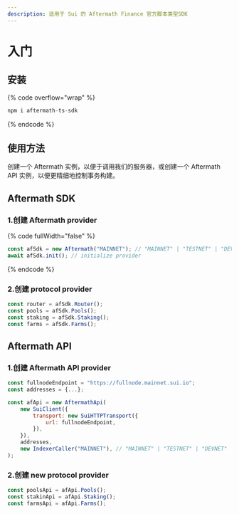 ```yaml
---
description: 适用于 Sui 的 Aftermath Finance 官方脚本类型SDK
---
```


# 入门

## 安装

{% code overflow="wrap" %}
```javascript
npm i aftermath-ts-sdk
```
{% endcode %}

## 使用方法

创建一个 Aftermath 实例，以便于调用我们的服务器，或创建一个 Aftermath API 实例，以便更精细地控制事务构建。

## Aftermath SDK

### 1.创建 Aftermath provider

{% code fullWidth="false" %}
```javascript
const afSdk = new Aftermath("MAINNET"); // "MAINNET" | "TESTNET" | "DEVNET"
await afSdk.init(); // initialize provider
```
{% endcode %}

### 2.创建 protocol provider

```javascript
const router = afSdk.Router(); 
const pools = afSdk.Pools(); 
const staking = afSdk.Staking(); 
const farms = afSdk.Farms();
```

## Aftermath API <a href="#aftermath-api" id="aftermath-api"></a>

### 1.创建 Aftermath API provider

```javascript
const fullnodeEndpoint = "https://fullnode.mainnet.sui.io";
const addresses = {...};

const afApi = new AftermathApi(
    new SuiClient({
        transport: new SuiHTTPTransport({
            url: fullnodeEndpoint,
        }),
    }),
    addresses,
    new IndexerCaller("MAINNET"), // "MAINNET" | "TESTNET" | "DEVNET"
);
```

### 2.创建 new protocol provider

```javascript
const poolsApi = afApi.Pools(); 
const stakinApi = afApi.Staking(); 
const farmsApi = afApi.Farms();
```
